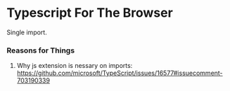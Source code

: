 # Typescript For The Browser

Single import.

### Reasons for Things
1. Why js extension is nessary on imports: https://github.com/microsoft/TypeScript/issues/16577#issuecomment-703190339
